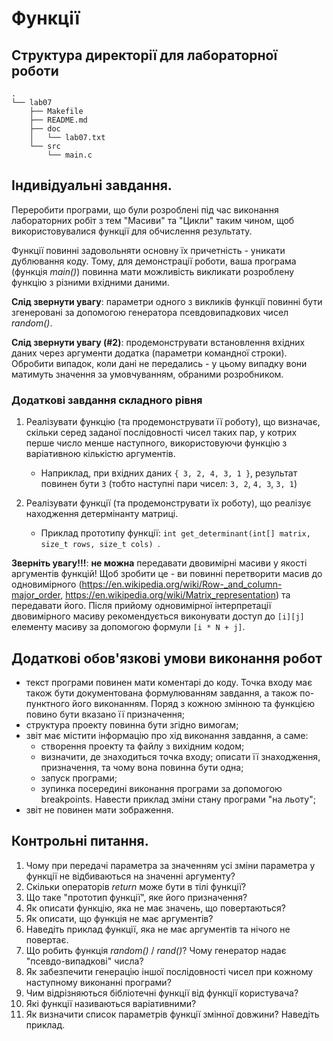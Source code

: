 # Функції

## Структура директорії для лабораторної роботи

```
.
└── lab07
    ├── Makefile
    ├── README.md
    ├── doc
    │   └── lab07.txt
    └── src
        └── main.c
```

## Індивідуальні завдання.

Переробити програми, що були розроблені під час виконання лабораторних робіт з тем "Масиви" та "Цикли" таким чином, щоб використовувалися функції для обчислення результату.

Функції повинні задовольняти основну їх причетність - уникати дублювання коду. Тому, для демонстрації роботи, ваша програма (функція *main()*) повинна мати можливість викликати розроблену функцію з різними вхідними даними.

**Слід звернути увагу**: параметри одного з викликів функції повинні бути згенеровані за допомогою генератора псевдовипадкових чисел *random()*.

**Слід звернути увагу (#2)**: продемонструвати встановлення вхідних даних через аргументи додатка (параметри командної строки). Обробити випадок, коли дані не передались - у цьому випадку вони матимуть значення за умовчуванням, обраними розробником.

### Додаткові завдання складного рівня 

1. Реалізувати функцію (та продемонструвати її роботу), що визначає, скільки серед заданої послідовності чисел таких пар, у котрих перше число менше наступного, використовуючи функцію з варіативною кількістю аргументів.
   - Наприклад, при вхідних даних `{ 3, 2, 4, 3, 1 }`, результат повинен бути `3` (тобто наступні пари чисел: `3, 2`, `4, 3`, `3, 1`)

2. Реалізувати функції (та продемонструвати їх роботу), що реалізує находження детермінанту матриці. 
   - Приклад прототипу функції: `int get_determinant(int[] matrix, size_t rows, size_t cols) `.

**Зверніть увагу!!!**: **не можна** передавати двовимірні масиви у якості аргументів функцій! Щоб зробити це - ви повинні перетворити масив до одновимірного (https://en.wikipedia.org/wiki/Row-_and_column-major_order, https://en.wikipedia.org/wiki/Matrix_representation) та передавати його. Після прийому одновимірної інтерпретації двовимірного масиву рекомендується виконувати доступ до `[i][j]` елементу масиву за допомогою формули `[i * N + j]`. 


## Додаткові обов'язкові умови виконання робот

- текст програми повинен мати коментарі до коду. Точка входу має також бути документована формулюванням завдання, а також по-пунктного його виконанням. Поряд з кожною змінною та функцією повино бути вказано її призначення; 
- структура проекту повинна бути згідно вимогам;
- звіт має містити інформацію про хід виконання завдання, а саме:
   - створення проекту та файлу з вихідним кодом;
   - визначити, де знаходиться точка входу; описати її знаходження, призначення, та чому вона повинна бути одна;
   - запуск програми; 
   - зупинка посередині виконання програми за допомогою breakpoints. Навести приклад зміни стану програми "на льоту";
- звіт не повинен мати зображення.

## Контрольні питання.
1.	Чому при передачі параметра за значенням усі зміни параметра у функції не відбиваються на значенні аргументу?
2.	Скільки операторів *return* може бути в тілі функції?
3.	Що таке "прототип функції", яке його призначення?
5.	Як описати функцію, яка не має значень, що повертаються? 
6.	Як описати, що функція не має аргументів?
7.	Наведіть приклад функції, яка не має аргументів та нічого не повертає.
11.	Що робить функція *random()* / *rand()*? Чому генератор надає "псевдо-випадкові" числа?
12.	Як забезпечити генерацію іншої послідовності чисел при кожному наступному виконанні програми?
13. Чим відрізняються бібліотечні функції від функції користувача?
14.	Які функції називаються варіативними?
15.	Як визначити список параметрів функції змінної довжини? Наведіть приклад.